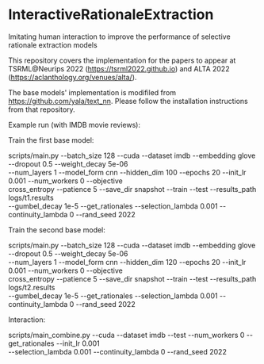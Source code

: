 # InteractiveRationaleExtraction
Imitating human interaction to improve the performance of selective rationale extraction models

This repository covers the implementation for the papers to appear at TSRML@Neurips 2022 (https://tsrml2022.github.io) and ALTA 2022 (https://aclanthology.org/venues/alta/).

The base models' implementation is modifiled from https://github.com/yala/text_nn. Please follow the installation instructions from that repository.

Example run (with IMDB movie reviews):

Train the first base model:

scripts/main.py --batch_size 128 --cuda --dataset imdb --embedding glove --dropout 0.5 --weight_decay 5e-06\
--num_layers 1 --model_form cnn --hidden_dim 100 --epochs 20 --init_lr 0.001 --num_workers 0 --objective\
cross_entropy --patience 5 --save_dir snapshot --train --test --results_path logs/t1.results\
--gumbel_decay 1e-5 --get_rationales --selection_lambda 0.001 --continuity_lambda 0 --rand_seed 2022

Train the second base model:

scripts/main.py --batch_size 128 --cuda --dataset imdb --embedding glove --dropout 0.5 --weight_decay 5e-06\
--num_layers 1 --model_form cnn --hidden_dim 120 --epochs 20 --init_lr 0.001 --num_workers 0 --objective\
cross_entropy --patience 5 --save_dir snapshot --train --test --results_path logs/t2.results\
--gumbel_decay 1e-5 --get_rationales --selection_lambda 0.001 --continuity_lambda 0 --rand_seed 2022

Interaction:

scripts/main_combine.py --cuda --dataset imdb --test --num_workers 0 --get_rationales --init_lr 0.001\
--selection_lambda 0.001 --continuity_lambda 0 --rand_seed 2022
